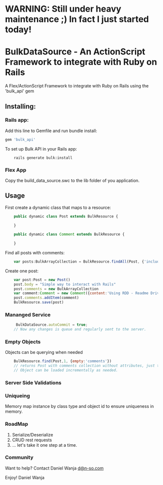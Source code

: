 # WARNING: Still under heavy maintenance ;) In fact I just started today!

# BulkDataSource - An ActionScript Framework to integrate with Ruby on Rails

A Flex/ActionScript Framework to integrate with Ruby on Rails using the 'bulk_api' gem

## Installing:

### Rails app:

Add this line to Gemfile and run bundle install:
```ruby
gem 'bulk_api'
```

To set up Bulk API in your Rails app:
```
	rails generate bulk:install
```

### Flex App

Copy the build_data_source.swc to the lib folder of you application.

## Usage

First create a dynamic class that maps to a resource:
```javascript
	public dynamic class Post extends BulkResource {
		
	}
	
	public dynamic class Comment extends BulkResource {
		
	}
```

Find all posts with comments:
```javascript
    var posts:BulkArrayCollection = BulkResource.findAll(Post, {'include':'comments'})
```

Create one post:
```javascript
	var post:Post = new Post()
	post.body = "Simple way to interact with Rails"
	post.comments = new BulkArrayCollection
	var comment:Comment = new Comment({content:'Using RDD - Readme Driven Development'})
	post.comments.addItem(comment)
	BulkResource.save(post)
```

### Mananged Service

```javascript
     BulkDataSource.autoCommit = true;
	// Now any changes is queue and regularly sent to the server.
```

###  Empty Objects

Objects can be querying when needed

```javascript
	BulkResource.find(Post,1, {empty:'comments'}) 
	// returns Post with comments collection without attributes, just the ids
	// Object can be loaded incrementally as needed.
```

### Server Side Validations


### Uniqueing 

Memory map instance by class type and object id to ensure uniqueness in memory.

### RoadMap

1. Serialize/Deserialize
2. CRUD rest requests
3. ... let's take it one step at a time.

### Community

Want to help? Contact Daniel Wanja d@n-so.com

Enjoy!
Daniel Wanja

